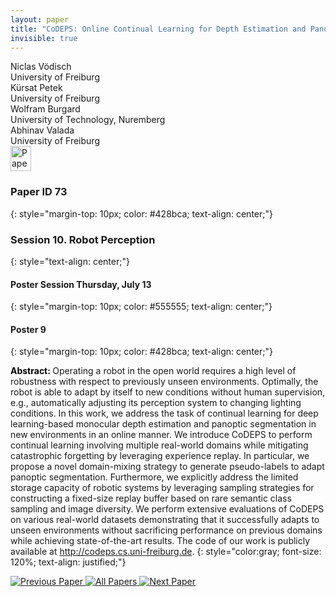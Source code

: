 ```yaml
---
layout: paper
title: "CoDEPS: Online Continual Learning for Depth Estimation and Panoptic Segmentation"
invisible: true
---
```

<div class="paper-authors">
<div class="paper-author-box">
    <div class="paper-author-name">Niclas Vödisch</div>
    <div class="paper-author-uni">University of Freiburg</div>
</div>
<div class="paper-author-box">
    <div class="paper-author-name">Kürsat Petek</div>
    <div class="paper-author-uni">University of Freiburg</div>
</div>
<div class="paper-author-box">
    <div class="paper-author-name">Wolfram Burgard</div>
    <div class="paper-author-uni">University of Technology, Nuremberg</div>
</div>
<div class="paper-author-box">
    <div class="paper-author-name">Abhinav Valada</div>
    <div class="paper-author-uni">University of Freiburg</div>
</div>

</div><div class="paper-pdf">
<div> <a href="http://www.roboticsproceedings.org/rss19/p073.pdf"><img src="{{ site.baseurl }}/images/paper_link.png" alt="Paper Website" width = "33"  height = "40"/></a> </div>
</div>

### Paper ID 73
{: style="margin-top: 10px; color: #428bca; text-align: center;"}

### Session 10. Robot Perception
{: style="text-align: center;"}

#### Poster Session Thursday, July 13
{: style="margin-top: 10px; color: #555555; text-align: center;"}

#### Poster 9
{: style="margin-top: 10px; color: #428bca; text-align: center;"}

<b style="color: black;">Abstract: </b>Operating a robot in the open world requires a high level of robustness with respect to previously unseen environments. Optimally, the robot is able to adapt by itself to new conditions without human supervision, e.g., automatically adjusting its perception system to changing lighting conditions. In this work, we address the task of continual learning for deep learning-based monocular depth estimation and panoptic segmentation in new environments in an online manner. We introduce CoDEPS to perform continual learning involving multiple real-world domains while mitigating catastrophic forgetting by leveraging experience replay. In particular, we propose a novel domain-mixing strategy to generate pseudo-labels to adapt panoptic segmentation. Furthermore, we explicitly address the limited storage capacity of robotic systems by leveraging sampling strategies for constructing a fixed-size replay buffer based on rare semantic class sampling and image diversity. We perform extensive evaluations of CoDEPS on various real-world datasets demonstrating that it successfully adapts to unseen environments without sacrificing performance on previous domains while achieving state-of-the-art results. The code of our work is publicly available at http://codeps.cs.uni-freiburg.de.
{: style="color:gray; font-size: 120%; text-align: justified;"}


<div class="paper-menu">
<a href="{{ site.baseurl }}/program/papers/072/"> <img src="{{ site.baseurl }}/images/previous_paper_icon.png" alt="Previous Paper" title="Previous Paper"/> </a>
<a href="{{ site.baseurl }}/program/papers"><img src="{{ site.baseurl }}/images/overview_icon.png" alt="All Papers" title="All Papers"/> </a>
<a href="{{ site.baseurl }}/program/papers/074/"> <img src="{{ site.baseurl }}/images/next_paper_icon.png" alt="Next Paper" title="Next Paper"/> </a>

</div>
